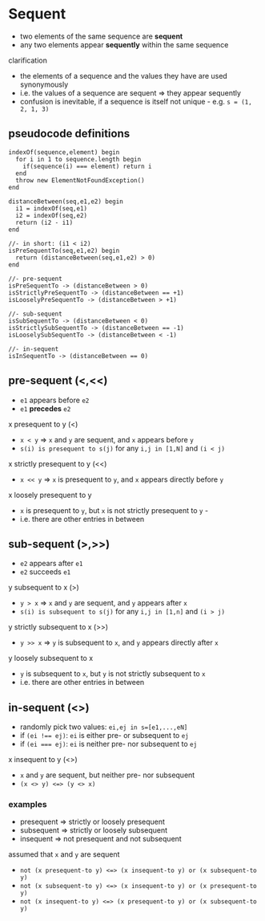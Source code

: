 
# Sequent

* two elements of the same sequence are **sequent**
* any two elements appear **sequently** within the same sequence

clarification

* the elements of a sequence and the values they have are used synonymously
* i.e. the values of a sequence are sequent => they appear sequently
* confusion is inevitable, if a sequence is itself not unique -
  e.g. `s = (1, 2, 1, 3)`

<!-- ======================================================================= -->
## pseudocode definitions

```
indexOf(sequence,element) begin
  for i in 1 to sequence.length begin
    if(sequence(i) === element) return i
  end
  throw new ElementNotFoundException()
end

distanceBetween(seq,e1,e2) begin
  i1 = indexOf(seq,e1)
  i2 = indexOf(seq,e2)
  return (i2 - i1)
end

//- in short: (i1 < i2)
isPreSequentTo(seq,e1,e2) begin
  return (distanceBetween(seq,e1,e2) > 0)
end

//- pre-sequent
isPreSequentTo -> (distanceBetween > 0)
isStrictlyPreSequentTo -> (distanceBetween == +1)
isLooselyPreSequentTo -> (distanceBetween > +1)

//- sub-sequent
isSubSequentTo -> (distanceBetween < 0)
isStrictlySubSequentTo -> (distanceBetween == -1)
isLooselySubSequentTo -> (distanceBetween < -1)

//- in-sequent
isInSequentTo -> (distanceBetween == 0)
```

<!-- ======================================================================= -->
## pre-sequent (<,<<)

* `e1` appears before `e2`
* `e1` **precedes** `e2`

x presequent to y (<)

* `x < y` => `x` and `y` are sequent, and `x` appears before `y`
* `s(i) is presequent to s(j)` for any `i,j in [1,N]` and `(i < j)`

x strictly presequent to y (<<)

* `x << y` => `x` is presequent to `y`, and `x` appears directly before `y`

x loosely presequent to y

* `x` is presequent to `y`, but `x` is not strictly presequent to `y` -
* i.e. there are other entries in between

<!-- ======================================================================= -->
## sub-sequent (>,>>)

* `e2` appears after `e1`
* `e2` succeeds `e1`

y subsequent to x (>)

* `y > x` => `x` and `y` are sequent, and `y` appears after `x`
* `s(i) is subsequent to s(j)` for any `i,j in [1,n]` and `(i > j)`

y strictly subsequent to x (>>)

* `y >> x` => `y` is subsequent to `x`, and `y` appears directly after `x`

y loosely subsequent to x

* `y` is subsequent to `x`, but `y` is not strictly subsequent to `x`
* i.e. there are other entries in between

<!-- ======================================================================= -->
## in-sequent (<>)

* randomly pick two values: `ei,ej in s=[e1,...,eN]`
* if `(ei !== ej)`: `ei` is either pre- or subsequent to `ej`
* if `(ei === ej)`: `ei` is neither pre- nor subsequent to `ej`

x insequent to y (<>)

* `x` and `y` are sequent, but neither pre- nor subsequent
* `(x <> y) <=> (y <> x)`

<!-- ======================================================================= -->
### examples

* presequent => strictly or loosely presequent
* subsequent => strictly or loosely subsequent
* insequent => not presequent and not subsequent

assumed that `x` and `y` are sequent

* `not (x presequent-to y) <=> (x insequent-to y) or (x subsequent-to y)`
* `not (x subsequent-to y) <=> (x insequent-to y) or (x presequent-to y)`
* `not (x insequent-to y) <=> (x presequent-to y) or (x subsequent-to y)`

